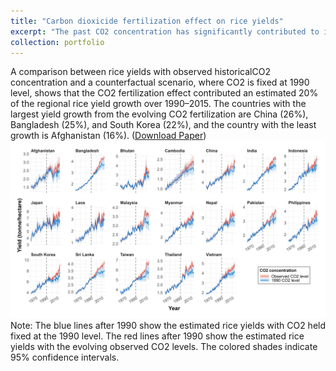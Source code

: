 ```yaml
---
title: "Carbon dioxicide fertilization effect on rice yields"
excerpt: "The past CO2 concentration has significantly contributed to increased rice yields, accounting for 16–26% of observed yield growth over 1990–2015. This indicates that if significant CO2 mitigation occurs, the CO2 fertilization effect will diminish, inducing a yield reduction.<br/><img src='/images/CCE-2025-Figure2.jpeg'>"
collection: portfolio
---
```

A comparison between rice yields with observed historicalCO2 concentration and a counterfactual scenario, where CO2 is fixed at 1990 level, shows that the CO2 fertilization effect contributed an estimated 20% of the regional rice yield growth over 1990–2015. The countries with the largest yield growth from the evolving CO2 fertilization are China (26%), Bangladesh (25%), and South Korea (22%), and the country with the least growth is Afghanistan (16%). (<a href="http://ykaih.github.io/files/2025-Climate-Change-Economics.pdf">Download Paper</a>)
<br/><img src='/images/CCE-2025-Figure2.jpeg'>
Note: The blue lines after 1990 show the estimated rice yields with CO2 held fixed at the 1990 level. The red lines after 1990 show the estimated rice yields with the evolving observed CO2 levels. The colored shades indicate 95% confidence intervals.
